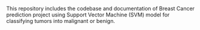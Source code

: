 This repository includes the codebase and documentation of  Breast Cancer prediction project using Support Vector Machine (SVM) model for classifying tumors into malignant or benign.
